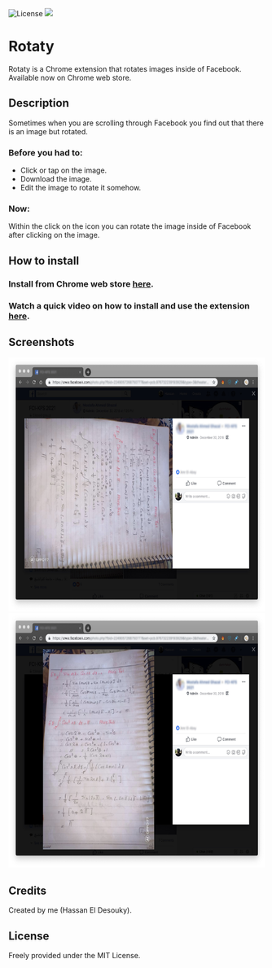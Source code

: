 ![License](https://img.shields.io/badge/license-MIT-green.svg?style=flat)
[![](https://img.shields.io/badge/chrome%20web%20store-v0.1-blue.svg)](https://chrome.google.com/webstore/detail/rotaty/ihheadokjmlbodbmoomoikieiiihonnj/)

# Rotaty
Rotaty is a Chrome extension that rotates images inside of Facebook. Available now on Chrome web store.

## Description 
Sometimes when you are scrolling through Facebook you find out that there is an image but rotated.
### Before you had to:
- Click or tap on the image.
- Download the image.
- Edit the image to rotate it somehow.
### Now:
Within the click on the icon you can rotate the image inside of Facebook after clicking on the image.

## How to install
### Install from Chrome web store <a href="https://chrome.google.com/webstore/detail/rotaty/ihheadokjmlbodbmoomoikieiiihonnj">here</a>.
### Watch a quick video on how to install and use the extension <a href="https://youtu.be/7wN53_rzqO8">here</a>.

## Screenshots
<img src="01.jpg" height="500"/>
<img src="02.jpg" height="500"/>

## Credits
Created by me (Hassan El Desouky).

## License
Freely provided under the MIT License.
